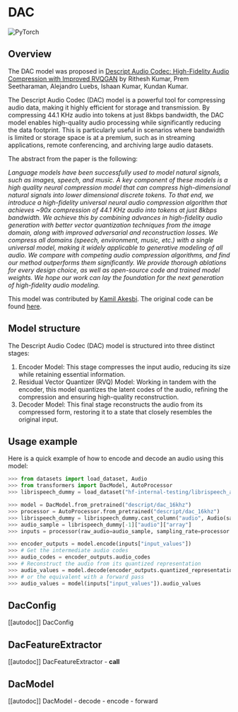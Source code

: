 <!--Copyright 2024 The HuggingFace Team. All rights reserved.

Licensed under the Apache License, Version 2.0 (the "License"); you may not use this file except in compliance with
the License. You may obtain a copy of the License at

http://www.apache.org/licenses/LICENSE-2.0

Unless required by applicable law or agreed to in writing, software distributed under the License is distributed on
an "AS IS" BASIS, WITHOUT WARRANTIES OR CONDITIONS OF ANY KIND, either express or implied. See the License for the
specific language governing permissions and limitations under the License.

⚠️ Note that this file is in Markdown but contain specific syntax for our doc-builder (similar to MDX) that may not be
rendered properly in your Markdown viewer.

-->

# DAC

<img alt="PyTorch" src="https://img.shields.io/badge/PyTorch-DE3412?style=flat&logo=pytorch&logoColor=white">

## Overview


The DAC model was proposed in [Descript Audio Codec: High-Fidelity Audio Compression with Improved RVQGAN](https://arxiv.org/abs/2306.06546) by Rithesh Kumar, Prem Seetharaman, Alejandro Luebs, Ishaan Kumar, Kundan Kumar.

The Descript Audio Codec (DAC) model is a powerful tool for compressing audio data, making it highly efficient for storage and transmission. By compressing 44.1 KHz audio into tokens at just 8kbps bandwidth, the DAC model enables high-quality audio processing while significantly reducing the data footprint. This is particularly useful in scenarios where bandwidth is limited or storage space is at a premium, such as in streaming applications, remote conferencing, and archiving large audio datasets.

The abstract from the paper is the following:

*Language models have been successfully used to model natural signals, such as images, speech, and music. A key component of these models is a high quality neural compression model that can compress high-dimensional natural signals into lower dimensional discrete tokens. To that end, we introduce a high-fidelity universal neural audio compression algorithm that achieves ~90x compression of 44.1 KHz audio into tokens at just 8kbps bandwidth. We achieve this by combining advances in high-fidelity audio generation with better vector quantization techniques from the image domain, along with improved adversarial and reconstruction losses. We compress all domains (speech, environment, music, etc.) with a single universal model, making it widely applicable to generative modeling of all audio. We compare with competing audio compression algorithms, and find our method outperforms them significantly. We provide thorough ablations for every design choice, as well as open-source code and trained model weights. We hope our work can lay the foundation for the next generation of high-fidelity audio modeling.*

This model was contributed by [Kamil Akesbi](https://huggingface.co/kamilakesbi).
The original code can be found [here](https://github.com/descriptinc/descript-audio-codec/tree/main?tab=readme-ov-file).


## Model structure

The Descript Audio Codec (DAC) model is structured into three distinct stages:

1. Encoder Model: This stage compresses the input audio, reducing its size while retaining essential information.
2. Residual Vector Quantizer (RVQ) Model: Working in tandem with the encoder, this model quantizes the latent codes of the audio, refining the compression and ensuring high-quality reconstruction.
3. Decoder Model: This final stage reconstructs the audio from its compressed form, restoring it to a state that closely resembles the original input.

## Usage example 

Here is a quick example of how to encode and decode an audio using this model: 

```python 
>>> from datasets import load_dataset, Audio
>>> from transformers import DacModel, AutoProcessor
>>> librispeech_dummy = load_dataset("hf-internal-testing/librispeech_asr_dummy", "clean", split="validation")

>>> model = DacModel.from_pretrained("descript/dac_16khz")
>>> processor = AutoProcessor.from_pretrained("descript/dac_16khz")
>>> librispeech_dummy = librispeech_dummy.cast_column("audio", Audio(sampling_rate=processor.sampling_rate))
>>> audio_sample = librispeech_dummy[-1]["audio"]["array"]
>>> inputs = processor(raw_audio=audio_sample, sampling_rate=processor.sampling_rate, return_tensors="pt")

>>> encoder_outputs = model.encode(inputs["input_values"])
>>> # Get the intermediate audio codes
>>> audio_codes = encoder_outputs.audio_codes
>>> # Reconstruct the audio from its quantized representation
>>> audio_values = model.decode(encoder_outputs.quantized_representation)
>>> # or the equivalent with a forward pass
>>> audio_values = model(inputs["input_values"]).audio_values
```

## DacConfig

[[autodoc]] DacConfig

## DacFeatureExtractor

[[autodoc]] DacFeatureExtractor
    - __call__

## DacModel

[[autodoc]] DacModel
    - decode
    - encode
    - forward
